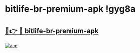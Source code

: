 # bitlife-br-premium-apk !gyg8a

# <h2><a href="https://ecowk1.esa.edu.pl?title=bitlife-br-premium-apk&ref=gyg8a">🔗👉 🔴 bitlife-br-premium-apk</a></h2>

[![acn](https://github.com/user-attachments/assets/0f9c940e-d8b0-45ae-aac7-cd30a18b3e1c)](https://ecowk1.esa.edu.pl?title=bitlife-br-premium-apk&ref=gyg8a)

